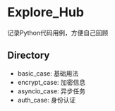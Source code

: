 # Explore_Hub

记录Python代码用例，方便自己回顾

## Directory

- basic_case: 基础用法
- encrypt_case: 加密信息
- asyncio_case: 异步任务
- auth_case: 身份认证
